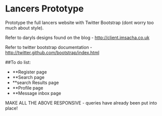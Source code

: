 Lancers Prototype
============

Prototype the full lancers website with Twitter Bootstrap (dont worry too much about style).

Refer to daryls designs found on the blog - http://client.imsacha.co.uk

Refer to twitter bootstrap documentation - http://twitter.github.com/bootstrap/index.html

##To do list:

* **Register page
* **Search page
* **search Results page
* **Profile page
* **Message inbox page

MAKE ALL THE ABOVE RESPONSIVE - queries have already been put into place!